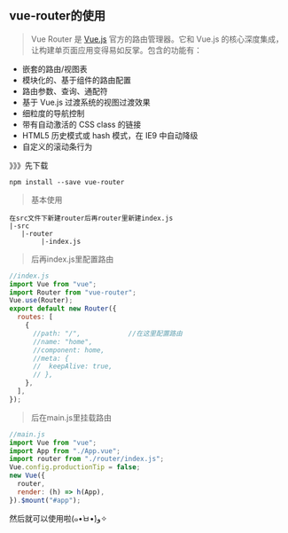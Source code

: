 ## vue-router的使用

> Vue Router 是 [Vue.js](http://cn.vuejs.org/) 官方的路由管理器。它和 Vue.js 的核心深度集成，让构建单页面应用变得易如反掌。包含的功能有：

- 嵌套的路由/视图表
- 模块化的、基于组件的路由配置
- 路由参数、查询、通配符
- 基于 Vue.js 过渡系统的视图过渡效果
- 细粒度的导航控制
- 带有自动激活的 CSS class 的链接
- HTML5 历史模式或 hash 模式，在 IE9 中自动降级
- 自定义的滚动条行为

》》》先下载

```node
npm install --save vue-router
```

> 基本使用

```
在src文件下新建router后再router里新建index.js
|-src
   |-router
        |-index.js
```

> 后再index.js里配置路由

```javascript
//index.js
import Vue from "vue";
import Router from "vue-router";
Vue.use(Router);
export default new Router({
  routes: [
    {
      //path: "/",            //在这里配置路由
      //name: "home",
      //component: home,
      //meta: {
      //  keepAlive: true,
      // },
    },
  ],
});

```

> 后在main.js里挂载路由

```javascript
//main.js
import Vue from "vue";
import App from "./App.vue";
import router from "./router/index.js";
Vue.config.productionTip = false;
new Vue({
  router,
  render: (h) => h(App),
}).$mount("#app");

```

然后就可以使用啦(๑•̀ㅂ•́)و✧

